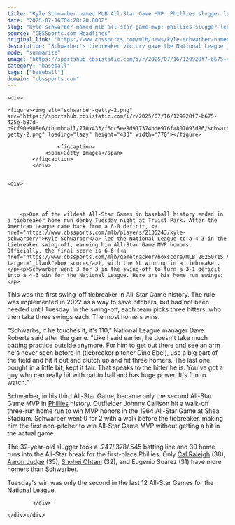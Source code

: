 ```yaml
---
title: "Kyle Schwarber named MLB All-Star Game MVP: Phillies slugger leads National League to thrilling swing-off win"
date: "2025-07-16T04:28:20.000Z"
slug: "kyle-schwarber-named-mlb-all-star-game-mvp:-phillies-slugger-leads-national-league-to-thrilling-swing-off-win"
source: "CBSSports.com Headlines"
original_link: "https://www.cbssports.com/mlb/news/kyle-schwarber-named-mlb-all-star-game-mvp-phillies-slugger-leads-national-league-to-thrilling-swing-off-win/"
description: "Schwarber's tiebreaker victory gave the National League just its second win in the last 12 All-Star Games"
mode: "summarize"
image: "https://sportshub.cbsistatic.com/i/r/2025/07/16/129928f7-b675-425e-b87d-b9cf90e908e6/thumbnail/1200x675/5c1e2dfa4500acce8408a3eda05f609c/schwarber-getty-2.png"
category: "baseball"
tags: ["baseball"]
domain: "cbssports.com"
---
```

<div id="readability-page-1" class="page"><div id="Article-body">
        
    
        
                
    <div>
                            
    <figure><img alt="schwarber-getty-2.png" src="https://sportshub.cbsistatic.com/i/r/2025/07/16/129928f7-b675-425e-b87d-b9cf90e908e6/thumbnail/770x433/f6dc5ee8d917374bde976fa807093d86/schwarber-getty-2.png" loading="lazy" height="433" width="770"></figure>
        
                    <figcaption>
                <span>Getty Images</span>
            </figcaption>
            </div>

    
    <div>
        
        
                            
                
        <p>One of the wildest All-Star Games in baseball history ended in a tiebreaker home run derby Tuesday night at Truist Park. After the American League came back from a 6-0 deficit, <a href="https://www.cbssports.com/mlb/players/2135243/kyle-schwarber/">Kyle Schwarber</a> led the National League to a 4-3 in the tiebreaker swing-off, earning him All-Star Game MVP honors. Officially, the final score is 6-6 (<a href="https://www.cbssports.com/mlb/gametracker/boxscore/MLB_20250715_ALA@NLA/" target="_blank">box score</a>), with the NL winning in a tiebreaker. </p><p>Schwarber went 3 for 3 in the swing-off to turn a 3-1 deficit into a 4-3 win for the National League. Here are his home run swings: </p>
<p>This was the first swing-off tiebreaker in All-Star Game history. The rule was implemented in 2022 as a way to save pitchers, but had not been needed until Tuesday. In the swing-off, each team picks three hitters, who then take three swings each. The most homers wins.</p><p>"Schwarbs, if he touches it, it's 110," National League manager Dave Roberts said after the game. "Like I said earlier, he doesn't take much batting practice outside anymore. For him to get out there and see an arm he's never seen before in (tiebreaker pitcher Dino Ebel), use a big part of the field and hit it out and clutch up and hit three homers. The last one bought in a little bit, kept it fair. That speaks to the hitter he is. You've got a guy who can really hit with bat to ball and has huge power. It's fun to watch."</p>
        

<p>Schwarber, in his third All-Star Game, became only the second All-Star Game MVP in <a href="https://www.cbssports.com/mlb/teams/PHI/philadelphia-phillies/">Phillies</a> history. Outfielder Johnny Callison hit a walk-off three-run home run to win MVP honors in the 1964 All-Star Game at Shea Stadium. Schwarber went 0 for 2 with a walk before the tiebreaker, making him the first non-pitcher to win All-Star Game MVP without getting a hit in the actual game.</p><p>The 32-year-old slugger took a .247/.378/.545 batting line and 30 home runs into the All-Star break for the first-place Phillies. Only <a href="https://www.cbssports.com/mlb/players/2933037/cal-raleigh/">Cal Raleigh</a> (38), <a href="https://www.cbssports.com/mlb/players/2071264/aaron-judge/">Aaron Judge</a> (35), <a href="https://www.cbssports.com/mlb/players/2901324/shohei-ohtani/">Shohei Ohtani</a> (32), and <span>Eugenio Suárez</span> (31) have more homers than Schwarber. </p>
        

<p>Tuesday's win was only the second in the last 12 All-Star Games for the National League. </p>


        
            </div>

    </div></div>